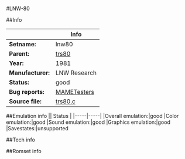 #LNW-80

##Info

||Info|
|-----|-----|
|**Setname:**|lnw80
|**Parent:**|[trs80](trs80.md)
|**Year:**|1981
|**Manufacturer:**|LNW Research
|**Status:**|good
|**Bug reports:**|[MAMETesters](http://mametesters.org/view_all_set.php?type=1&temporary=y&search=trs80.c)
|**Source file:**|[trs80.c](https://github.com/mamedev/mame/blob/master/src/mess/drivers/trs80.c)

##Emulation info
|| Status |
|-----|-----|
|Overall emulation:|good
|Color emulation:|good
|Sound emulation:|good
|Graphics emulation:|good
|Savestates:|unsupported

##Tech info

##Romset info

<!--- START OF EDITED COMMENT DO NOT TOUCH TEXT ABOVE-->

